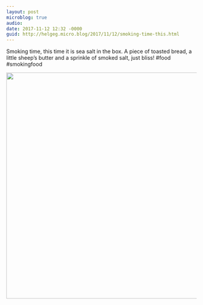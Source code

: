 ```yaml
---
layout: post
microblog: true
audio: 
date: 2017-11-12 12:32 -0000
guid: http://helgeg.micro.blog/2017/11/12/smoking-time-this.html
---
```

Smoking time, this time it is sea salt in the box. A piece of toasted bread, a little sheep’s butter and a sprinkle of smoked salt, just bliss! #food #smokingfood

<img src="http://microblog.helgegudmundsen.com/uploads/2018/3671ab0b89.jpg" width="600" height="600" />
